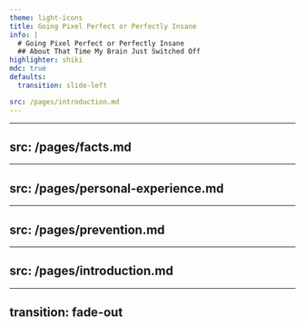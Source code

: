 ```yaml
---
theme: light-icons
title: Going Pixel Perfect or Perfectly Insane
info: |
  # Going Pixel Perfect or Perfectly Insane
  ## About That Time My Brain Just Switched Off
highlighter: shiki
mdc: true
defaults:
  transition: slide-left

src: /pages/introduction.md
---
```


---
src: /pages/facts.md
---

---
src: /pages/personal-experience.md
---

---
src: /pages/prevention.md
---

---
src: /pages/introduction.md
---

---
transition: fade-out
---
